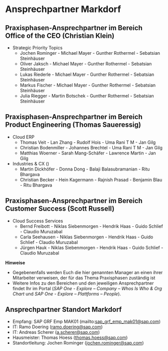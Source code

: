 # Ansprechpartner Markdorf

## Praxisphasen-Ansprechpartner im Bereich Office of the CEO (Christian Klein)
- Strategic Priority Topics
  - Jochen Rominger - Michael Mayer - Gunther Rothermel - Sebatsian Steinhäuser
  - Oliver Jaksch - Michael Mayer - Gunther Rothermel - Sebatsian Steinhäuser
  - Lukas Riederle - Michael Mayer - Gunther Rothermel - Sebatsian Steinhäuser
  - Markus Fischer - Michael Mayer - Gunther Rothermel - Sebatsian Steinhäuser
  - Julia Riegger - Martin Botschek - Gunther Rothermel - Sebatsian Steinhäuser

## Praxisphasen-Ansprechpartner im Bereich Product Engineering (Thomas Saueressig)
- Cloud ERP
  - Thomas Veit - Lan Zhang - Rudolf Hois - Uma Rani T M - Jan Gilg
  - Christian Bodenmiller - Johannes Brechtel - Uma Rani T M - Jan Gilg
  - Matthias Woerner - Sarah Mang-Schäfer - Lawrence Martin - Jan Gilg
- Industries & CX ()
  - Martin Dickhöfer - Donna Dong - Balaji Balasubramanian - Ritu Bhargava
  - Christian Becker - Hein Kagermann - Rajnish Prasad - Benjamin Blau - Ritu Bhargava

## Praxisphasen-Ansprechpartner im Bereich Customer Success (Scott Russell)
- Cloud Success Services
  - Bernd Freibott - Niklas Siebenmorgen - Hendrik Haas - Guido Schlief - Claudio Muruzabal
  - Carla Seehausen - Niklas Siebenmorgen - Hendrik Haas - Guido Schlief - Claudio Muruzabal
  - Jürgen Hauk - Niklas Siebenmorgen - Hendrik Haas - Guido Schlief - Claudio Muruzabal

**Hinweise**
- Gegebenenfalls werden Euch die hier genannten Manager an einen ihrer Mitarbeiter verweisen, der für das Thema Praxisphasen zuständig ist
- Weitere Infos zu den Bereichen und den jeweiligen Ansprechpartner findet Ihr im Portal (_SAP One - Explore – Company – Whos Is Who & Org Chart_ und _SAP One - Explore – Plattforms – People_).

## Ansprechpartner Standort Markdorf
- Empfang: SAP GRF Emp MAK01 (mailto:sap_grf_emp_mak01@sap.com)
- IT: Ramo Doering (ramo.doering@sap.com)
- IT: Andreas Scherer (a.scherer@sap.com)
- Hausmeister: Thomas Hoess (thomas.hoess@sap.com)
- Standortleitung: Jochen Rominger (jochen.rominger@sap.com)
